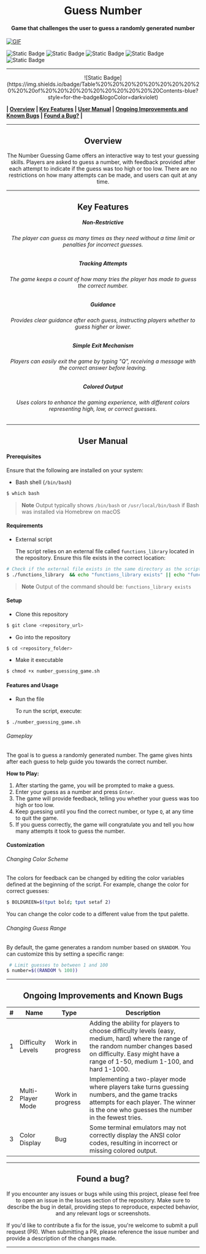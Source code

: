 # <center></centerSoftware>Guess Number
#### <center> Game that challenges the user to guess a randomly generated number</center>
<p align="center">

[![GIF](https://upload.wikimedia.org/wikipedia/commons/d/df/Wikisp-logo-icon-black.svg "GIF")](https://upload.wikimedia.org/wikipedia/commons/d/df/Wikisp-logo-icon-black.svg "GIF")

![Static Badge](https://img.shields.io/badge/fedora-lightblue%20%20%20%20%20%20%20%20%20%20?style=for-the-badge&logo=fedora&logoColor=lightblue&logoSize=auto&labelColor=black)  ![Static Badge](https://img.shields.io/badge/redhat-darkred%20%20%20%20%20%20?style=for-the-badge&logo=redhat&logoColor=darkred&logoSize=auto&labelColor=black) ![Static Badge](https://img.shields.io/badge/ubuntu-orange?style=for-the-badge&logo=ubuntu&logoColor=orange&logoSize=auto&labelColor=black) ![Static Badge](https://img.shields.io/badge/debian-gray?style=for-the-badge&logo=debian&logoColor=white&logoSize=auto&labelColor=black) ![Static Badge](https://img.shields.io/badge/macos-darkviolet?style=for-the-badge&logo=apple&logoColor=darkviolet&logoSize=auto&labelColor=black)

</p>

------------

<p align="center">
![Static Badge](https://img.shields.io/badge/Table%20%20%20%20%20%20%20%20%20%20%20of%20%20%20%20%20%20%20%20%20%20Contents-blue?style=for-the-badge&logoColor=darkviolet)

**| [Overview](#overview) | [Key Features](#key-features) | [User Manual](#user-manual) | [Ongoing Improvements and Known Bugs](#ongoing-improvements-and-known-bugs) | [Found a Bug?](#found-a-bug) |**

</p>



------------



## <center>Overview</center>
<p align="center">The Number Guessing Game offers an interactive way to test your guessing skills. Players are asked to guess a number, with feedback provided after each attempt to indicate if the guess was too high or too low. There are no restrictions on how many attempts can be made, and users can quit at any time.</p>


------------



## <center>Key Features</center>
##### <center>Non-Restrictive</center>
###### <center> The player can guess as many times as they need without a time limit or penalties for incorrect guesses.</center>
##### <center>Tracking Attempts</center>
###### <center>The game keeps a count of how many tries the player has made to guess the correct number.</center>
##### <center>Guidance</center>
###### <center> Provides clear guidance after each guess, instructing players whether to guess higher or lower.</center>
##### <center>Simple Exit Mechanism</center>
###### <center>Players can easily exit the game by typing "Q", receiving a message with the correct answer before leaving.</center>
##### <center>Colored Output</center>
###### <center> Uses colors to enhance the gaming experience, with different colors representing high, low, or correct guesses.</center>



------------



## <center>User Manual</center>
#### Prerequisites
Ensure that the following are installed on your system:
- Bash shell (`/bin/bash`)
 ```bash
$ which bash
```
> **Note**
> Output typically shows `/bin/bash` or `/usr/local/bin/bash` if Bash was installed via Homebrew on macOS

####  Requirements

- External script

  The script relies on an external file called `functions_library` located in the repository. Ensure this file exists in the correct location:
```bash
# Check if the external file exists in the same directory as the script:
$ ./functions_library  && echo "functions_library exists" || echo "functions_library is missing"
```
> **Note**
> Output of the command should be: `functions_library exists`

####  Setup
- Clone this repository
 ```bash
$ git clone <repository_url>
```
- Go into the repository
 ```bash
$ cd <repository_folder>
```
- Make it executable
 ```bash
$ chmod +x number_guessing_game.sh
```

####   Features and Usage
- Run the file

  To run the script, execute:
```bash
$ ./number_guessing_game.sh
```


######  Gameplay

The goal is to guess a randomly generated number. The game gives hints after each guess to help guide you towards the correct number.

**How to Play:**

1. After starting the game, you will be prompted to make a guess.
2. Enter your guess as a number and press `Enter`.
3. The game will provide feedback, telling you whether your guess was too high or too low.
4. Keep guessing until you find the correct number, or type `Q`, at any time to quit the game.
5. If you guess correctly, the game will congratulate you and tell you how many attempts it took to guess the number.

#### Customization
###### Changing Color Scheme

The colors for feedback can be changed by editing the color variables defined at the beginning of the script. For example, change the color for correct guesses:
```bash
$ BOLDGREEN=$(tput bold; tput setaf 2)
```
You can change the color code to a different value from the tput palette.


###### Changing Guess Range
By default, the game generates a random number based on `$RANDOM`. You can customize this by setting a specific range:
```bash
 # Limit guesses to between 1 and 100
$ number=$((RANDOM % 100))
```

------------

## <center>Ongoing Improvements and Known Bugs</center>

| # | Name               | Type             | Description                                                                                                                                                                                                       |
|---|--------------------|------------------|-------------------------------------------------------------------------------------------------------------------------------------------------------------------------------------------------------------------|
| 1 | Difficulty Levels  | Work in progress | Adding the ability for players to choose difficulty levels (easy, medium, hard) where the range of the random number changes based on difficulty. Easy might have a range of 1-50, medium 1-100, and hard 1-1000. |
| 2 |  Multi-Player Mode | Work in progress |  Implementing a two-player mode where players take turns guessing numbers, and the game tracks attempts for each player. The winner is the one who guesses the number in the fewest tries.                        |
| 3 | Color Display      | Bug              | Some terminal emulators may not correctly display the ANSI color codes, resulting in incorrect or missing colored output.                                                                                         |





------------

## <center>Found a bug?</center>
<p align="center">
If you encounter any issues or bugs while using this project, please feel free to open an issue in the Issues section of the repository. Make sure to describe the bug in detail, providing steps to reproduce, expected behavior, and any relevant logs or screenshots.

If you'd like to contribute a fix for the issue, you're welcome to submit a pull request (PR). When submitting a PR, please reference the issue number and provide a description of the changes made.
</p>

------------



